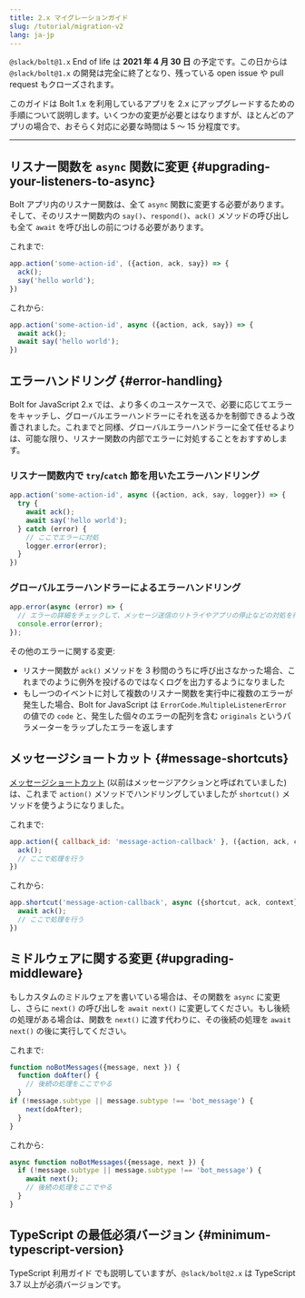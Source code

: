 ```yaml
---
title: 2.x マイグレーションガイド
slug: /tutorial/migration-v2
lang: ja-jp
---
```


`@slack/bolt@1.x` End of life は **2021 年 4 月 30 日** の予定です。この日からは `@slack/bolt@1.x` の開発は完全に終了となり、残っている open issue や pull request もクローズされます。

このガイドは Bolt 1.x を利用しているアプリを 2.x にアップグレードするための手順について説明します。いくつかの変更が必要とはなりますが、ほとんどのアプリの場合で、おそらく対応に必要な時間は 5 〜 15 分程度です。

---

## リスナー関数を `async` 関数に変更 {#upgrading-your-listeners-to-async}

Bolt アプリ内のリスナー関数は、全て `async` 関数に変更する必要があります。そして、そのリスナー関数内の `say()`、`respond()`、`ack()` メソッドの呼び出しも全て `await` を呼び出しの前につける必要があります。

これまで:

```javascript
app.action('some-action-id', ({action, ack, say}) => {
  ack();
  say('hello world');
})
```

これから:

```javascript
app.action('some-action-id', async ({action, ack, say}) => {
  await ack();
  await say('hello world');
})
```

## エラーハンドリング {#error-handling}

Bolt for JavaScript 2.x では、より多くのユースケースで、必要に応じてエラーをキャッチし、グローバルエラーハンドラーにそれを送るかを制御できるよう改善されました。これまでと同様、グローバルエラーハンドラーに全て任せるよりは、可能な限り、リスナー関数の内部でエラーに対処することをおすすめします。

### リスナー関数内で `try`/`catch` 節を用いたエラーハンドリング

```javascript
app.action('some-action-id', async ({action, ack, say, logger}) => {
  try {
    await ack();
    await say('hello world');
  } catch (error) {
    // ここでエラーに対処
    logger.error(error);
  }
})
```

### グローバルエラーハンドラーによるエラーハンドリング

```javascript
app.error(async (error) => {
  // エラーの詳細をチェックして、メッセージ送信のリトライやアプリの停止などの対処を行う
  console.error(error);
});
```

その他のエラーに関する変更:

- リスナー関数が `ack()` メソッドを 3 秒間のうちに呼び出さなかった場合、これまでのように例外を投げるのではなくログを出力するようになりました
- もし一つのイベントに対して複数のリスナー関数を実行中に複数のエラーが発生した場合、Bolt for JavaScript は `ErrorCode.MultipleListenerError` の値での `code` と、発生した個々のエラーの配列を含む `originals` というパラメーターをラップしたエラーを返します

## メッセージショートカット {#message-shortcuts}

[メッセージショートカット](https://docs.slack.dev/interactivity/implementing-shortcuts#messages) (以前はメッセージアクションと呼ばれていました)は、これまで `action()` メソッドでハンドリングしていましたが `shortcut()` メソッドを使うようになりました。

これまで:

```javascript
app.action({ callback_id: 'message-action-callback' }, ({action, ack, context}) => {
  ack();
  // ここで処理を行う
})
```

これから:

```javascript
app.shortcut('message-action-callback', async ({shortcut, ack, context}) => {
  await ack();
  // ここで処理を行う
})
```

## ミドルウェアに関する変更 {#upgrading-middleware}

もしカスタムのミドルウェアを書いている場合は、その関数を `async` に変更し、さらに `next()` の呼び出しを `await next()` に変更してください。もし後続の処理がある場合は、関数を `next()` に渡す代わりに、その後続の処理を `await next()` の後に実行してください。

これまで:

```javascript
function noBotMessages({message, next }) {
  function doAfter() {
    // 後続の処理をここでやる
  }
if (!message.subtype || message.subtype !== 'bot_message') {
    next(doAfter);
  }
}
```

これから:

```javascript
async function noBotMessages({message, next }) {
  if (!message.subtype || message.subtype !== 'bot_message') {
    await next();
    // 後続の処理をここでやる
  }
}
```

## TypeScript の最低必須バージョン {#minimum-typescript-version}

TypeScript 利用ガイド でも説明していますが、`@slack/bolt@2.x` は TypeScript 3.7 以上が必須バージョンです。